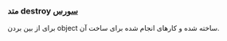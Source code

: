 <h3>
متد destroy
<a class="ext-link" href="classes_Tetris_Gameplay.js.html#line24" >سورس</a>
</h3>
برای از بین بردن object ساخته شده و کارهای انجام شده برای ساخت آن.
